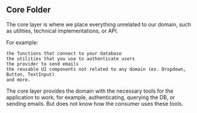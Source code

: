 ## Core Folder

The core layer is where we place everything unrelated to our domain, such as utilities, technical implementations, or API.

For example:

    the functions that connect to your database
    the utilities that you use to authenticate users
    the provider to send emails
    the reusable UI components not related to any domain (ex. Dropdown, Button, TextInput)
    and more.
    
The core layer provides the domain with the necessary tools for the application to work, for example, authenticating, querying the DB, or sending emails. But does not know how the consumer uses these tools.